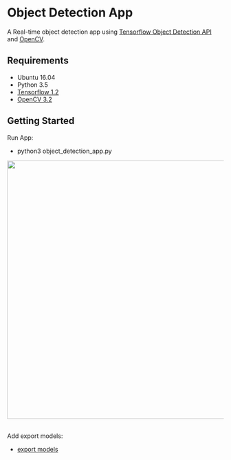 # Object Detection App

A Real-time object detection app using [Tensorflow Object Detection API](https://github.com/tensorflow/models/tree/master/research/object_detection) and [OpenCV](http://opencv.org/).


## Requirements

- Ubuntu 16.04
- Python 3.5
- [Tensorflow 1.2](http://yongyong-e.tistory.com/10)
- [OpenCV 3.2](http://yongyong-e.tistory.com/41)


## Getting Started

Run App:
- python3 object_detection_app.py

<div align='center'>
  <img src='object_detection/g3doc/img/demo.gif' width='600px'>
</div></br>

Add export models:
- <a href='object_detection/export_models/README.md'>export models</a><br>
